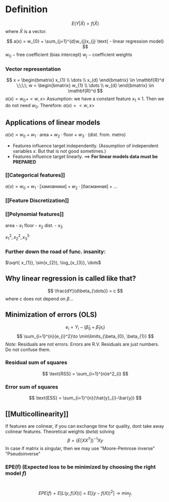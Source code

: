 
# Definition
$$
E(Y|\bar{X}) = f(\bar{X}) 
$$
where $\bar{X}$ is a vector.

$$
a(x) = w_{0} + \sum_{j=1}^{d}w_{j}x_{j} \text{  - linear regression model}
$$
$w_{0} - \text{free coefficient (bias intercept)}$
$w_{j} - \text{coefficient weights}$

### Vector representation
$$
x = \begin{bmatrix}
x_{1} \\
\dots \\
x_{d}
\end{bmatrix} \in \mathbf{R}^d   \;\;\;\; w = \begin{bmatrix}
w_{1} \\
\dots \\
w_{d}
\end{bmatrix} \in \mathbf{R}^d
$$
$a(x) = w_{0}+<w,x>$
Assumption: we have a constant feature $x_{1}\equiv1$. Then we do not need $w_{0}$. Therefore:
$a(x) = <w,x>$

## Applications of linear models
$a(x) = w_{0}+w_{1} \cdot \text{area} + w_{2} \cdot \text{floor}+w_{3} \cdot \text{(dist. from. metro)}$

- Features influence target independently. (Assumption of independent variables $x$. But that is not good sometimes.)
- Features influence target linearly. 
$\implies$ **For linear models data must be PREPARED**

### [[Categorical features]]
$a(x)= w_{0}+w_{1} \cdot \text{[хамовники]}+w_{2} \cdot \text{[басманная]}+\dots$
### [[Feature Discretization]]
### [[Polynomial features]]
area - $x_{1}$
floor - $x_{2}$
dist. - $x_{3}$

$x_{1}^2, x_{2}^2, x_{3}^5$
### Further down the road of func. insanity:
$\sqrt{ x_{1}}, \sin(x_{2}), \log_{x_{3}}, \dots$



## Why linear regression is called like that?
$$
\frac{dY}{d\beta_{\dots}} = c
$$
where $c$ does not depend on $\beta\dots$


## Minimization of errors (OLS)
$$
e_{i} = Y_{i} - (\hat{\beta}_{0}+\hat{\beta}_{1}x_{i})
$$
$$
\sum_{i=1}^{n}{e_{i}^2}\to \min\limits_{\beta_{0}, \beta_{1}}
$$
*Note*: Residuals are not errors. Errors are R.V. Residuals are just numbers. Do not confuse them. 


### Residual sum of squares 
$$
\text{RSS} = \sum_{i=1}^{n}e^2_{i}
$$

### Error sum of squares
$$
\text{ESS} = \sum_{i=1}^{n}(\hat{y}_{i}-\bar{y})
$$



## [[Multicollinearity]] 
If features are colinear, if you can exchange time for quality, dont take away colinear features.
Theoretical weights ($beta$) solving
$$
\beta = (E[XX^T])^{-1}Xy
$$
In case if matrix is singular, then we may use
"Moore-Pemrose inverse"
"Pseudoinverse"

### EPE(f) (Expected loss to be minimized by choosing the right model $f$)
 $$EPE(f) = E \left[ L(y,f(X)) \right] = E\left[ (y − f(X))^2\right] \to \min_{f}.$$
 


